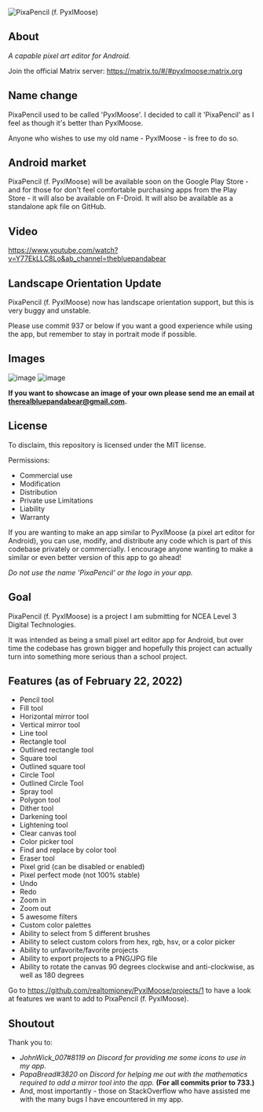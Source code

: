 ![PixaPencil (f. PyxlMoose)](https://user-images.githubusercontent.com/50536495/139613827-1d5ea69b-5ffc-4413-86ae-cba9c4e8160d.png)

## About
*A capable pixel art editor for Android.*

Join the official Matrix server: https://matrix.to/#/#pyxlmoose:matrix.org

## Name change
PixaPencil used to be called 'PyxlMoose'. I decided to call it 'PixaPencil' as I feel as though it's better than PyxlMoose.

Anyone who wishes to use my old name - PyxlMoose - is free to do so.

## Android market
PixaPencil (f. PyxlMoose) will be available soon on the Google Play Store - and for those for don't feel comfortable purchasing apps from the Play Store - it will also be available on F-Droid. It will also be available as a standalone apk file on GitHub. 

## Video
https://www.youtube.com/watch?v=Y77EkLLC8Lo&ab_channel=thebluepandabear

## Landscape Orientation Update
PixaPencil (f. PyxlMoose) now has landscape orientation support, but this is very buggy and unstable. 

Please use commit 937 or below if you want a good experience while using the app, but remember to stay in portrait mode if possible.

## Images

![image](https://user-images.githubusercontent.com/50536495/152713363-a873fdd3-ecc6-4939-a495-28c4a35abbdb.png)
![image](https://user-images.githubusercontent.com/50536495/152713464-9049586a-2332-4625-b31d-99d822625879.png)


**If you want to showcase an image of your own please send me an email at therealbluepandabear@gmail.com.**

## License

To disclaim, this repository is licensed under the MIT license.

Permissions:
- Commercial use
- Modification
- Distribution
- Private use
Limitations
- Liability
- Warranty

If you are wanting to make an app similar to PyxlMoose (a pixel art editor for Android), you can use, modify, and distribute any code which is part of this codebase privately or commercially. I encourage anyone wanting to make a similar or even better version of this app to go ahead!

_Do not use the name 'PixaPencil' or the logo in your app._

## Goal
PixaPencil (f. PyxlMoose) is a project I am submitting for NCEA Level 3 Digital Technologies.

It was intended as being a small pixel art editor app for Android, but over time the codebase has grown bigger and hopefully this project can actually turn into something more serious than a school project.

## Features (as of February 22, 2022)
- Pencil tool
- Fill tool
- Horizontal mirror tool
- Vertical mirror tool
- Line tool
- Rectangle tool
- Outlined rectangle tool
- Square tool
- Outlined square tool
- Circle Tool
- Outlined Circle Tool
- Spray tool
- Polygon tool
- Dither tool
- Darkening tool
- Lightening tool
- Clear canvas tool
- Color picker tool
- Find and replace by color tool
- Eraser tool
- Pixel grid (can be disabled or enabled) 
- Pixel perfect mode (not 100% stable)
- Undo
- Redo
- Zoom in
- Zoom out
- 5 awesome filters
- Custom color palettes
- Ability to select from 5 different brushes
- Ability to select custom colors from hex, rgb, hsv, or a color picker
- Ability to unfavorite/favorite projects
- Ability to export projects to a PNG/JPG file
- Ability to rotate the canvas 90 degrees clockwise and anti-clockwise, as well as 180 degrees

Go to https://github.com/realtomjoney/PyxlMoose/projects/1 to have a look at features we want to add to PixaPencil (f. PyxlMoose).

## Shoutout
Thank you to:
- _JohnWick_007#8119 on Discord for providing me some icons to use in my app._
- _PapaBread#3820 on Discord for helping me out with the mathematics required to add a mirror tool into the app._ **(For all commits prior to 733.)**
- And, most importantly - those on StackOverflow who have assisted me with the many bugs I have encountered in my app.
